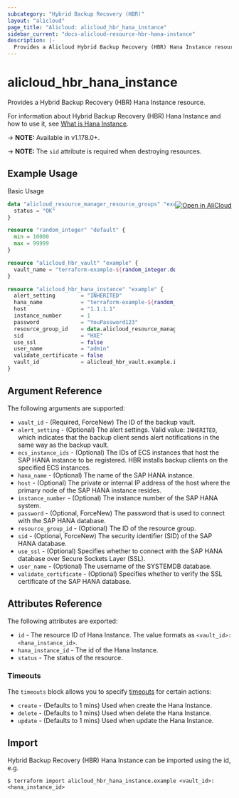 ```yaml
---
subcategory: "Hybrid Backup Recovery (HBR)"
layout: "alicloud"
page_title: "Alicloud: alicloud_hbr_hana_instance"
sidebar_current: "docs-alicloud-resource-hbr-hana-instance"
description: |-
  Provides a Alicloud Hybrid Backup Recovery (HBR) Hana Instance resource.
---
```


# alicloud\_hbr\_hana\_instance

Provides a Hybrid Backup Recovery (HBR) Hana Instance resource.

For information about Hybrid Backup Recovery (HBR) Hana Instance and how to use it, see [What is Hana Instance](https://www.alibabacloud.com/help/en/hybrid-backup-recovery/latest/api-hbr-2017-09-08-createhanainstance).

-> **NOTE:** Available in v1.178.0+.

-> **NOTE:** The `sid` attribute is required when destroying resources.

## Example Usage
<div class="oics-button" style="float: right;margin: 0 0 -40px 0;">
  <a href="https://api.aliyun.com/api-tools/terraform?resource=alicloud_hbr_hana_instance&exampleId=530e500c-6119-001b-373a-6eb81c410aca8e4bb25b&activeTab=example&spm=docs.r.hbr_hana_instance.0.530e500c61" target="_blank">
    <img alt="Open in AliCloud" src="https://img.alicdn.com/imgextra/i1/O1CN01hjjqXv1uYUlY56FyX_!!6000000006049-55-tps-254-36.svg" style="max-height: 44px; margin: 32px auto; max-width: 100%;">
  </a>
</div>

Basic Usage

```terraform
data "alicloud_resource_manager_resource_groups" "example" {
  status = "OK"
}

resource "random_integer" "default" {
  min = 10000
  max = 99999
}

resource "alicloud_hbr_vault" "example" {
  vault_name = "terraform-example-${random_integer.default.result}"
}

resource "alicloud_hbr_hana_instance" "example" {
  alert_setting        = "INHERITED"
  hana_name            = "terraform-example-${random_integer.default.result}"
  host                 = "1.1.1.1"
  instance_number      = 1
  password             = "YouPassword123"
  resource_group_id    = data.alicloud_resource_manager_resource_groups.example.groups.0.id
  sid                  = "HXE"
  use_ssl              = false
  user_name            = "admin"
  validate_certificate = false
  vault_id             = alicloud_hbr_vault.example.id
}
```

## Argument Reference

The following arguments are supported:

* `vault_id` - (Required, ForceNew) The ID of the backup vault.
* `alert_setting` - (Optional) The alert settings. Valid value: `INHERITED`, which indicates that the backup client sends alert notifications in the same way as the backup vault.
* `ecs_instance_ids` - (Optional) The IDs of ECS instances that host the SAP HANA instance to be registered. HBR installs backup clients on the specified ECS instances.
* `hana_name` - (Optional) The name of the SAP HANA instance.
* `host` - (Optional) The private or internal IP address of the host where the primary node of the SAP HANA instance resides.
* `instance_number` - (Optional) The instance number of the SAP HANA system.
* `password` - (Optional, ForceNew) The password that is used to connect with the SAP HANA database.
* `resource_group_id` - (Optional) The ID of the resource group.
* `sid` - (Optional, ForceNew) The security identifier (SID) of the SAP HANA database.
* `use_ssl` - (Optional) Specifies whether to connect with the SAP HANA database over Secure Sockets Layer (SSL).
* `user_name` - (Optional) The username of the SYSTEMDB database.
* `validate_certificate` - (Optional) Specifies whether to verify the SSL certificate of the SAP HANA database.

## Attributes Reference

The following attributes are exported:

* `id` - The resource ID of Hana Instance. The value formats as `<vault_id>:<hana_instance_id>`.
* `hana_instance_id` - The id of the Hana Instance.
* `status` - The status of the resource.

### Timeouts

The `timeouts` block allows you to specify [timeouts](https://www.terraform.io/docs/configuration-0-11/resources.html#timeouts) for certain actions:

* `create` - (Defaults to 1 mins) Used when create the Hana Instance.
* `delete` - (Defaults to 1 mins) Used when delete the Hana Instance.
* `update` - (Defaults to 1 mins) Used when update the Hana Instance.

## Import

Hybrid Backup Recovery (HBR) Hana Instance can be imported using the id, e.g.

```shell
$ terraform import alicloud_hbr_hana_instance.example <vault_id>:<hana_instance_id>
```